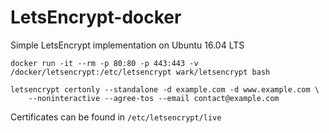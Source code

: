 # LetsEncrypt-docker

Simple LetsEncrypt implementation on Ubuntu 16.04 LTS

```
docker run -it --rm -p 80:80 -p 443:443 -v /docker/letsencrypt:/etc/letsencrypt wark/letsencrypt bash
```

```
letsencrypt certonly --standalone -d example.com -d www.example.com \
    --noninteractive --agree-tos --email contact@example.com
```

Certificates can be found in `/etc/letsencrypt/live`

